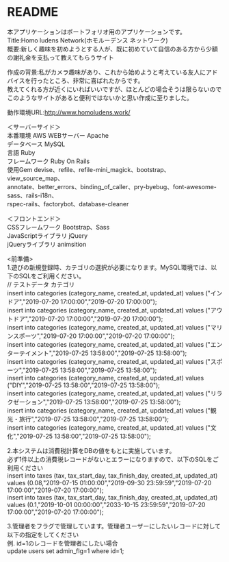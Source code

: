# README

本アプリケーションはポートフォリオ用のアプリケーションです。  
Title:Homo ludens Network(ホモルーデンス ネットワーク)  
概要:新しく趣味を初めようとする人が、既に初めていて自信のある方から少額の謝礼金を支払って教えてもらうサイト  
  
作成の背景:私がカメラ趣味があり、これから始めようと考えている友人にアドバイスを行ったところ、非常に喜ばれたからです。  
教えてくれる方が近くにいればいいですが、ほとんどの場合そうは限らないのでこのようなサイトがあると便利ではないかと思い作成に至りました。  

動作環境URL:http://www.homoludens.work/  

＜サーバーサイド＞  
本番環境       AWS 
WEBサーバー    Apache    
データベース    MySQL  
言語	    Ruby  
フレームワーク	  Ruby On Rails  
使用Gem	      devise、refile、refile-mini_magick、bootstrap、view_source_map、  
             annotate、better_errors、binding_of_caller、pry-byebug、font-awesome-sass、rails-i18n、  
	     rspec-rails、factorybot、database-cleaner  
	  
＜フロントエンド＞	  
CSSフレームワーク	  Bootstrap、Sass    
JavaScriptライブラリ	   jQuery    
jQueryライブラリ	   animsition  

  
<前準備>  
1.遊びの新規登録時、カテゴリの選択が必要になります。MySQL環境では、以下のSQLをご利用ください。  
// テストデータ カテゴリ  
insert into categories (category_name, created_at, updated_at) values ("インドア","2019-07-20 17:00:00","2019-07-20 17:00:00");    
insert into categories (category_name, created_at, updated_at) values ("アウトドア","2019-07-20 17:00:00","2019-07-20 17:00:00");    
insert into categories (category_name, created_at, updated_at) values ("マリンスポーツ","2019-07-20 17:00:00","2019-07-20 17:00:00");    
insert into categories (category_name, created_at, updated_at) values ("エンターテイメント","2019-07-25 13:58:00","2019-07-25 13:58:00");  
insert into categories (category_name, created_at, updated_at) values ("スポーツ","2019-07-25 13:58:00","2019-07-25 13:58:00");  
insert into categories (category_name, created_at, updated_at) values ("DIY","2019-07-25 13:58:00","2019-07-25 13:58:00");  
insert into categories (category_name, created_at, updated_at) values ("リラクゼーション","2019-07-25 13:58:00","2019-07-25 13:58:00");  
insert into categories (category_name, created_at, updated_at) values ("観光・旅行","2019-07-25 13:58:00","2019-07-25 13:58:00");  
insert into categories (category_name, created_at, updated_at) values ("文化","2019-07-25 13:58:00","2019-07-25 13:58:00");  


2.本システムは消費税計算をDBの値をもとに実施しています。  
  必ず1件以上の消費税レコードがないとエラーになりますので、以下のSQLをご利用ください  
insert into taxes (tax, tax_start_day, tax_finish_day, created_at, updated_at) values (0.08,"2019-07-15 01:00:00","2019-09-30 23:59:59","2019-07-20 17:00:00","2019-07-20 17:00:00");  
insert into taxes (tax, tax_start_day, tax_finish_day, created_at, updated_at) values (0.1,"2019-10-01 00:00:00","2033-10-15 23:59:59","2019-07-20 17:00:00","2019-07-20 17:00:00");  
    
3.管理者をフラグで管理しています。管理者ユーザーにしたいレコードに対して以下の指定をしてください  
例. id=1のレコードを管理者にしたい場合  
  update users set admin_flg=1 where id=1;       
